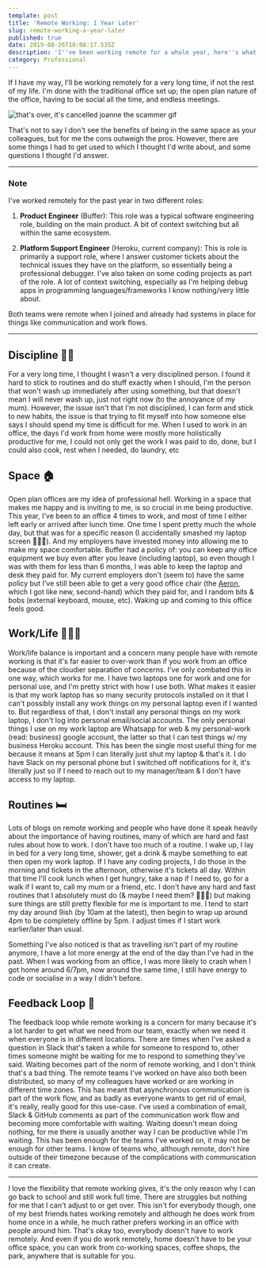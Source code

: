 ```yaml
---
template: post
title: 'Remote Working: 1 Year Later'
slug: remote-working-a-year-later
published: true
date: 2019-08-26T18:08:17.535Z
description: 'I''ve been working remote for a whole year, here''s what I''ve learnt.'
category: Professional
---
```

If I have my way, I'll be working remotely for a very long time, if not the rest of my life. I'm done with the traditional office set up; the open plan nature of the office, having to be social all the time, and endless meetings.

![that's over, it's cancelled joanne the scammer gif](https://media.giphy.com/media/lAb6xs6tLoZ44/giphy.gif)

That's not to say I don't see the benefits of being in the same space as your colleagues, but for me the cons outweigh the pros. However, there are some things I had to get used to which I thought I'd write about, and some questions I thought I'd answer.

---

### Note

I've worked remotely for the past year in two different roles:

1. **Product Engineer** (Buffer): This role was a typical software engineering role, building on the main product. A bit of context switching but all within the same ecosystem.

2. **Platform Support Engineer** (Heroku, current company): This is role is primarily a support role, where I answer customer tickets about the technical issues they have on the platform, so essentially being a professional debugger. I've also taken on some coding projects as part of the role. A lot of context switching, especially as I'm helping debug apps in programming languages/frameworks I know nothing/very little about.

Both teams were remote when I joined and already had systems in place for things like communication and work flows.

---

Discipline 💪🏾
-
For a very long time, I thought I wasn't a very disciplined person. I found it hard to stick to routines and do stuff exactly when I should, I'm the person that won't wash up immediately after using something, but that doesn't mean I will never wash up, just not right now (to the annoyance of my mum). However, the issue isn't that I'm not disciplined, I can form and stick to new habits, the issue is that trying to fit myself into how someone else says I should spend my time is difficult for me. When I used to work in an office, the days I'd work from home were mostly more holistically productive for me, I could not only get the work I was paid to do, done, but I could also cook, rest when I needed, do laundry, etc

Space 🏠
-
Open plan offices are my idea of professional hell. Working in a space that makes me happy and is inviting to me, is so crucial in me being productive. This year, I've been to an office 4 times to work, and most of time I either left early or arrived after lunch time. One time I spent pretty much the whole day, but that was for a specific reason (I accidentally smashed my laptop screen 🤦🏾‍♀️). And my employers have invested money into allowing me to make my space comfortable. Buffer had a policy of: you can keep any office equipment we buy even after you leave (including laptop), so even though I was with them for less than 6 months, I was able to keep the laptop and desk they paid for. My current employers don't (seem to) have the same policy but I've still been able to get a very good office chair (the [Aeron](https://store.hermanmiller.com/office/office-chairs/aeron-chair/2195348.html?lang=en_US&), which I got like new, second-hand) which they paid for, and I random bits & bobs (external keyboard, mouse, etc). Waking up and coming to this office feels good.

Work/Life 🧘🏾‍♀️
-
Work/life balance is important and a concern many people have with remote working is that it's far easier to over-work than if you work from an office because of the cloudier separation of concerns. I've only combated this in one way, which works for me. I have two laptops one for work and one for personal use, and I'm pretty strict with how I use both. What makes it easier is that my work laptop has so many security protocols installed on it that I can't possibly install any work things on my personal laptop even if I wanted to. But regardless of that, I don't install any personal things on my work laptop, I don't log into personal email/social accounts. The only personal things I use on my work laptop are Whatsapp for web & my personal-work (read: business) google account, the latter so that I can test things w/ my business Heroku account. This has been the single most useful thing for me because it means at 5pm I can literally just shut my laptop & that's it. I do have Slack on my personal phone but I switched off notifications for it, it's literally just so if I need to reach out to my manager/team & I don't have access to my laptop.

Routines 🛏
-
Lots of blogs on remote working and people who have done it speak heavily about the importance of having routines, many of which are hard and fast rules about how to work. I don't have too much of a routine. I wake up, I lay in bed for a very long time, shower, get a drink & maybe something to eat then open my work laptop. If I have any coding projects, I do those in the morning and tickets in the afternoon, otherwise it's tickets all day. Within that time I'll cook lunch when I get hungry, take a nap if I need to, go for a walk if I want to, call my mum or a friend, etc. I don't have any hard and fast routines that I absolutely must do (& maybe I need them? 🤷🏽‍♀️) but making sure things are still pretty flexible for me is important to me. I tend to start my day around 9ish (by 10am at the latest), then begin to wrap up around 4pm to be completely offline by 5pm. I adjust times if I start work earlier/later than usual.

Something I've also noticed is that as travelling isn't part of my routine anymore, I have a lot more energy at the end of the day than I've had in the past. When I was working from an office, I was more likely to crash when I got home around 6/7pm, now around the same time, I still have energy to code or socialise in a way I didn't before.

Feedback Loop 🔄
-
The feedback loop while remote working is a concern for many because it's a lot harder to get what we need from our team, exactly when we need it when everyone is in different locations. There are times when I've asked a question in Slack that's taken a while for someone to respond to, other times someone might be waiting for me to respond to something they've said. Waiting becomes part of the norm of remote working, and I don't think that's a bad thing. The remote teams I've worked on have also both been distributed, so many of my colleagues have worked or are working in different time zones. This has meant that asynchronous communication is part of the work flow, and as badly as everyone wants to get rid of email, it's really, really good for this use-case. I've used a combination of email, Slack & GitHub comments as part of the communication work flow and becoming more comfortable with waiting. Waiting doesn't mean doing nothing, for me there is usually another way I can be productive while I'm waiting. This has been enough for the teams I've worked on, it may not be enough for other teams. I know of teams who, although remote, don't hire outside of their timezone because of the complications with communication it can create. 

---

I love the flexibility that remote working gives, it's the only reason why I can go back to school and still work full time. There are struggles but nothing for me that I can't adjust to or get over. This isn't for everybody though, one of my best friends hates working remotely and although he does work from home once in a while, he much rather prefers working in an office with people around him. That's okay too, everybody doesn't have to work remotely. And even if you do work remotely, home doesn't have to be your office space, you can work from co-working spaces, coffee shops, the park, anywhere that is suitable for you.
